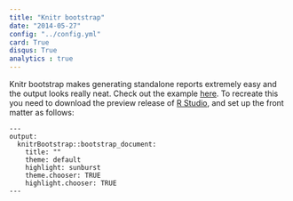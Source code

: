 ```yaml
---
title: "Knitr bootstrap"
date: "2014-05-27"
config: "../config.yml"
card: True
disqus: True
analytics : true
---
```


Knitr bootstrap makes generating standalone reports extremely easy and the output looks really neat. Check out the example [here][here]. To recreate this you need to download the preview release of [R Studio][R Studio], and set up the front matter as follows:

	---
	output:
	  knitrBootstrap::bootstrap_document:
	    title: ""
	    theme: default
	    highlight: sunburst
	    theme.chooser: TRUE
	    highlight.chooser: TRUE
	---

[here]: /posts/assets/knitr_bootstrap/knitr_bootstrap.html
[R Studio]: http://rmarkdown.rstudio.com/index.html
